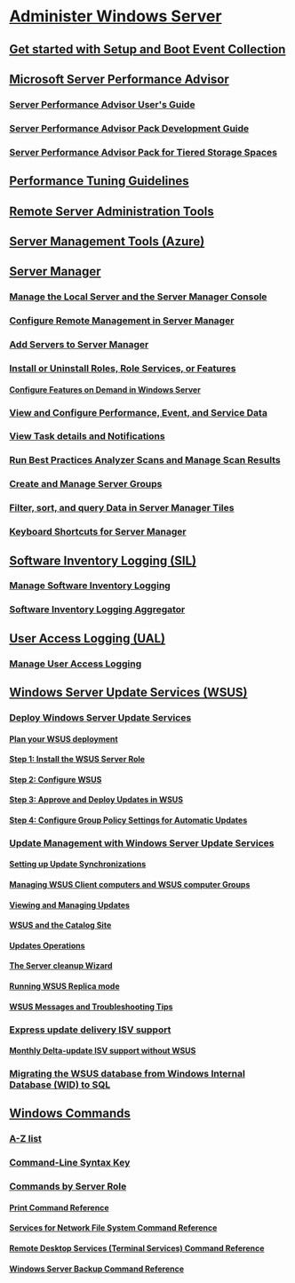 # [Administer Windows Server](administration.md)
## [Get started with Setup and Boot Event Collection](Get-started-with-Setup-and-Boot-Event-Collection.md)
## [Microsoft Server Performance Advisor](server-performance-advisor/microsoft-server-performance-advisor.md)
### [Server Performance Advisor User's Guide](server-performance-advisor/server-performance-advisor-users-guide.md)
### [Server Performance Advisor Pack Development Guide](server-performance-advisor/server-performance-advisor-pack-development-guide.md)
### [Server Performance Advisor Pack for Tiered Storage Spaces](server-performance-advisor/server-performance-advisor-pack-for-tiered-storage-spaces.md)
## [Performance Tuning Guidelines](performance-tuning/index.md) 
## [Remote Server Administration Tools](../remote/remote-server-administration-tools.md)
## [Server Management Tools (Azure)](get-started-with-smt.md)
## [Server Manager](server-manager/server-manager.md)
### [Manage the Local Server and the Server Manager Console](server-manager/manage-the-local-server-and-the-server-manager-console.md)
### [Configure Remote Management in Server Manager](server-manager/configure-remote-management-in-server-manager.md)
### [Add Servers to Server Manager](server-manager/add-servers-to-server-manager.md)
### [Install or Uninstall Roles, Role Services, or Features](server-manager/install-or-uninstall-roles-role-services-or-features.md)
#### [Configure Features on Demand in Windows Server](server-manager/configure-features-on-demand-in-windows-server.md)
### [View and Configure Performance, Event, and Service Data](server-manager/view-and-configure-performance-event-and-service-data.md)
### [View Task details and Notifications](server-manager/view-task-details-and-notifications.md)
### [Run Best Practices Analyzer Scans and Manage Scan Results](server-manager/run-best-practices-analyzer-scans-and-manage-scan-results.md)
### [Create and Manage Server Groups](server-manager/create-and-manage-server-groups.md)
### [Filter, sort, and query Data in Server Manager Tiles](server-manager/filter-sort-and-query-data-in-server-manager-tiles.md)
### [Keyboard Shortcuts for Server Manager](server-manager/keyboard-shortcuts-for-server-manager.md)
## [Software Inventory Logging (SIL)](software-inventory-logging/get-started-with-software-inventory-logging.md)
### [Manage Software Inventory Logging](software-inventory-logging/manage-software-inventory-logging.md)
### [Software Inventory Logging Aggregator](software-inventory-logging/software-inventory-logging-aggregator.md)
## [User Access Logging (UAL)](user-access-logging/get-started-with-user-access-logging.md)
### [Manage User Access Logging](user-access-logging/manage-user-access-logging.md)
## [Windows Server Update Services (WSUS)](windows-server-update-services/get-started/windows-server-update-services-wsus.md)
### [Deploy Windows Server Update Services](windows-server-update-services/deploy/deploy-windows-server-update-services.md)
#### [Plan your WSUS deployment](windows-server-update-services/plan/plan-your-wsus-deployment.md)
#### [Step 1: Install the WSUS Server Role](windows-server-update-services/deploy/1-install-the-wsus-server-role.md)
#### [Step 2: Configure WSUS](windows-server-update-services/deploy/2-configure-wsus.md)
#### [Step 3: Approve and Deploy Updates in WSUS](windows-server-update-services/deploy/3-approve-and-deploy-updates-in-wsus.md)
#### [Step 4: Configure Group Policy Settings for Automatic Updates](windows-server-update-services/deploy/4-configure-group-policy-settings-for-automatic-updates.md)
### [Update Management with Windows Server Update Services](windows-server-update-services/manage/update-management-with-windows-server-update-services.md)
#### [Setting up Update Synchronizations](windows-server-update-services/manage/setting-up-update-synchronizations.md)
#### [Managing WSUS Client computers and WSUS computer Groups](windows-server-update-services/manage/managing-wsus-client-computers-and-wsus-computer-groups.md)
#### [Viewing and Managing Updates](windows-server-update-services/manage/viewing-and-managing-updates.md)
#### [WSUS and the Catalog Site](windows-server-update-services/manage/wsus-and-the-catalog-site.md)
#### [Updates Operations](windows-server-update-services/manage/updates-operations.md)
#### [The Server cleanup Wizard](windows-server-update-services/manage/the-server-cleanup-wizard.md)
#### [Running WSUS Replica mode](windows-server-update-services/manage/running-wsus-replica-mode.md)
#### [WSUS Messages and Troubleshooting Tips](windows-server-update-services/manage/wsus-messages-and-troubleshooting-tips.md)
### [Express update delivery ISV support](windows-server-update-services/deploy/express-update-delivery-isv-support.md)
#### [Monthly Delta-update ISV support without WSUS](windows-server-update-services/deploy/monthly-delta-update-isv-support-without-WSUS.md)
### [Migrating the WSUS database from Windows Internal Database (WID) to SQL](windows-server-update-services/manage/wid-to-sql-migration.md)
## [Windows Commands](windows-commands/windows-commands.md)
### [A-Z list](windows-commands/a-z-list.md)
### [Command-Line Syntax Key](windows-commands/command-line-syntax-key.md)
### [Commands by Server Role](windows-commands/commands-by-server-role.md)
#### [Print Command Reference](windows-commands/print-command-reference.md)
#### [Services for Network File System Command Reference](windows-commands/services-for-network-file-system-command-reference.md)
#### [Remote Desktop Services (Terminal Services) Command Reference](windows-commands/remote-desktop-services-terminal-services-command-reference.md)
#### [Windows Server Backup Command Reference](windows-commands/windows-server-backup-command-reference.md)